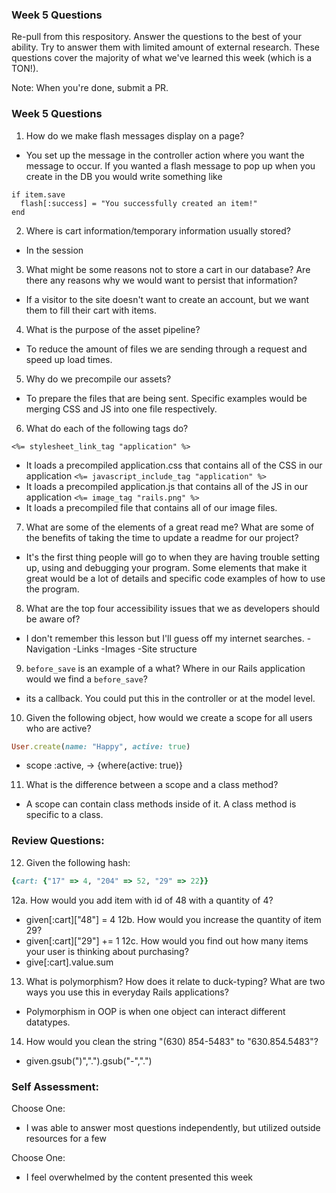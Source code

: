 ### Week 5 Questions

Re-pull from this respository. Answer the questions to the best of your ability. Try to answer them with limited amount of external research. These questions cover the majority of what we've learned this week (which is a TON!).

Note: When you're done, submit a PR.

### Week 5 Questions
1. How do we make flash messages display on a page?
* You set up the message in the controller action where you want the message to occur. If you wanted a flash message to pop up when you create in the DB you would write something like
```
if item.save
  flash[:success] = "You successfully created an item!"
end
```
2. Where is cart information/temporary information usually stored?
* In the session

3. What might be some reasons not to store a cart in our database? Are there any reasons why we would want to persist that information?
*  If a visitor to the site doesn't want to create an account, but we want them to fill their cart with items.

4. What is the purpose of the asset pipeline?
* To reduce the amount of files we are sending through a request and speed up load times.

5. Why do we precompile our assets?
* To prepare the files that are being sent. Specific examples would be merging CSS and JS into one file respectively.

6. What do each of the following tags do?

`<%= stylesheet_link_tag "application" %>`
* It loads a precompiled application.css that contains all of the CSS in our application
`<%= javascript_include_tag "application" %>`
* It loads a precompiled application.js that contains all of the JS in our application
`<%= image_tag "rails.png" %>`
* It loads a precompiled file that contains all of our image files.

7. What are some of the elements of a great read me? What are some of the benefits of taking the time to update a readme for our project?
* It's the first thing people will go to when they are having trouble setting up, using and debugging your program. Some elements that make it great would be a lot of details and specific code examples of how to use the program.

8. What are the top four accessibility issues that we as developers should be aware of?
* I don't remember this lesson but I'll guess off my internet searches.
  -Navigation
  -Links
  -Images
  -Site structure

9. `before_save` is an example of a what? Where in our Rails application would we find a `before_save`?
* its a callback. You could put this in the controller or at the model level.

10. Given the following object, how would we create a scope for all users who are active?

```ruby
User.create(name: "Happy", active: true)
```
* scope :active, -> {where(active: true)}

11. What is the difference between a scope and a class method?
* A scope can contain class methods inside of it. A class method is specific to a class.


### Review Questions:  
12. Given the following hash:  

```ruby
{cart: {"17" => 4, "204" => 52, "29" => 22}}
```

  12a. How would you add item with id of 48 with a quantity of 4?  
  * given[:cart]["48"] = 4
  12b. How would you increase the quantity of item 29?  
  * given[:cart]["29"] += 1
  12c. How would you find out how many items your user is thinking about purchasing?   
  * give[:cart].value.sum

13. What is polymorphism? How does it relate to duck-typing? What are two ways you use this in everyday Rails applications?  
* Polymorphism in OOP is when one object can interact different datatypes.
14. How would you clean the string "(630) 854-5483" to "630.854.5483"?  
* given.gsub(")",".").gsub("-",".")


### Self Assessment:
Choose One:
* I was able to answer most questions independently, but utilized outside resources for a few

Choose One:
* I feel overwhelmed by the content presented this week
